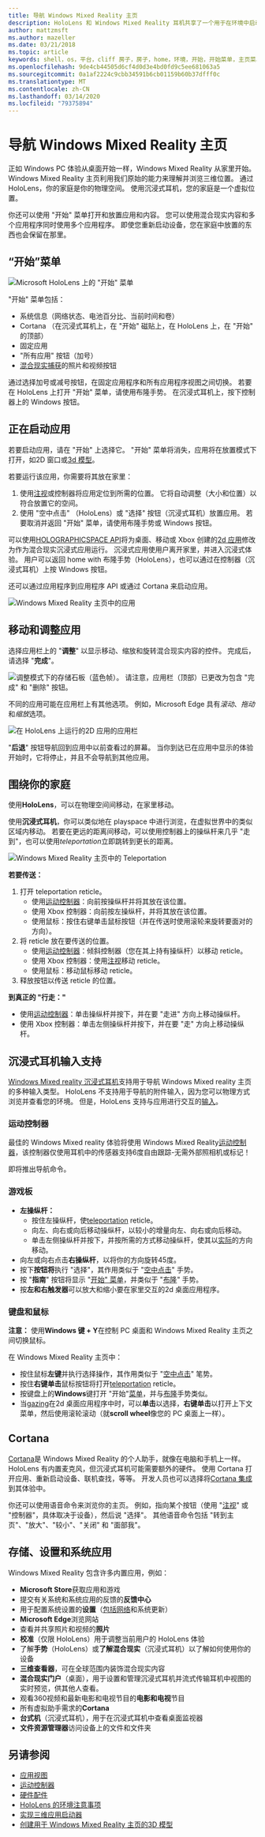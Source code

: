 ```yaml
---
title: 导航 Windows Mixed Reality 主页
description: HoloLens 和 Windows Mixed Reality 耳机共享了一个用于在环境中启动、放置和操作应用和3D 模型的模式（无论是物理的还是数字的）。 了解如何在这两种设备类型上浏览 Windows Mixed Reality 主页。
author: mattzmsft
ms.author: mazeller
ms.date: 03/21/2018
ms.topic: article
keywords: shell，os，平台，cliff 房子，房子，home，环境，开始，开始菜单，主页菜单，pin，应用，启动应用，放置应用，传送，移动，导航
ms.openlocfilehash: 9de4cb44505d6cf4d0d3e4bd0fd9c5ee681063a5
ms.sourcegitcommit: 0a1af2224c9cbb34591b6cb01159b60b37dfff0c
ms.translationtype: MT
ms.contentlocale: zh-CN
ms.lasthandoff: 03/14/2020
ms.locfileid: "79375894"
---
```

# <a name="navigating-the-windows-mixed-reality-home"></a>导航 Windows Mixed Reality 主页

正如 Windows PC 体验从桌面开始一样，Windows Mixed Reality 从家里开始。 Windows Mixed Reality 主页利用我们原始的能力来理解并浏览三维位置。 通过 HoloLens，你的家庭是你的物理空间。 使用沉浸式耳机，您的家庭是一个虚拟位置。

你还可以使用 "开始" 菜单打开和放置应用和内容。 您可以使用混合现实内容和多个应用程序同时使用多个应用程序。 即使您重新启动设备，您在家庭中放置的东西也会保留在那里。

## <a name="start-menu"></a>“开始”菜单

![Microsoft HoloLens 上的 "开始" 菜单](images/start-500px.png)

"开始" 菜单包括：
* 系统信息（网络状态、电池百分比、当前时间和卷）
* Cortana （在沉浸式耳机上，在 "开始" 磁贴上，在 HoloLens 上，在 "开始" 的顶部）
* 固定应用
* "所有应用" 按钮（加号）
* [混合现实捕获](mixed-reality-capture.md)的照片和视频按钮

通过选择加号或减号按钮，在固定应用程序和所有应用程序视图之间切换。 若要在 HoloLens 上打开 "开始" 菜单，请使用布隆手势。 在沉浸式耳机上，按下控制器上的 Windows 按钮。

## <a name="launching-apps"></a>正在启动应用

若要启动应用，请在 "开始" 上选择它。 "开始" 菜单将消失，应用将在放置模式下打开，如2D 窗口或[3d 模型](implementing-3d-app-launchers.md)。

若要运行该应用，你需要将其放在家里：
1. 使用[注视](gaze-and-commit.md)或控制器将应用定位到所需的位置。 它将自动调整（大小和位置）以符合放置它的空间。
2. 使用 "空中点击" （HoloLens）或 "选择" 按钮（沉浸式耳机）放置应用。 若要取消并返回 "开始" 菜单，请使用布隆手势或 Windows 按钮。

可以使用[HOLOGRAPHICSPACE API](https://msdn.microsoft.com/library/windows/apps/windows.graphics.holographic.holographicspace.aspx)将为桌面、移动或 Xbox 创建的[2d 应用](building-2d-apps.md)修改为作为混合现实沉浸式应用运行。 沉浸式应用使用户离开家里，并进入沉浸式体验。 用户可以返回 home with 布隆手势（HoloLens），也可以通过在控制器（沉浸式耳机）上按 Windows 按钮。

还可以通过应用程序到应用程序 API 或通过 Cortana 来启动应用。

![Windows Mixed Reality 主页中的应用](images/mixed-reality-home-500px.png)

## <a name="moving-and-adjusting-apps"></a>移动和调整应用

选择应用栏上的 "**调整**" 以显示移动、缩放和旋转混合现实内容的控件。 完成后，请选择 "**完成**"。

![调整模式下的存储石板（蓝色帧）。 请注意，应用栏（顶部）已更改为包含 "完成" 和 "删除" 按钮。](images/adjust-500px.png)

不同的应用可能在应用栏上有其他选项。 例如，Microsoft Edge 具有*滚动*、*拖动*和*缩放*选项。 

![在 HoloLens 上运行的2D 应用的应用栏](images/holobar-500px.png)

"**后退**" 按钮导航回到应用中以前查看过的屏幕。 当你到达已在应用中显示的体验开始时，它将停止，并且不会导航到其他应用。

## <a name="getting-around-your-home"></a>围绕你的家庭

使用**HoloLens**，可以在物理空间间移动，在家里移动。

使用**沉浸式耳机**，你可以类似地在 playspace 中进行浏览，在虚拟世界中的类似区域内移动。 若要在更远的距离间移动，可以使用控制器上的操纵杆来几乎 "走到"，也可以使用*teleportation*立即跳转到更长的距离。

![Windows Mixed Reality 主页中的 Teleportation](images/teleportation-500px.png)

**若要传送：**
1. 打开 teleportation reticle。
   * 使用[运动控制器](motion-controllers.md)：向前按操纵杆并将其放在该位置。
   * 使用 Xbox 控制器：向前按左操纵杆，并将其放在该位置。
   * 使用鼠标：按住右键单击鼠标按钮（并在传送时使用滚轮来旋转要面对的方向）。
2. 将 reticle 放在要传送的位置。
   * 使用[运动控制器](motion-controllers.md)：倾斜控制器（您在其上持有操纵杆）以移动 reticle。
   * 使用 Xbox 控制器：使用[注视](gaze-and-commit.md)移动 reticle。
   * 使用鼠标：移动鼠标移动 reticle。
3. 释放按钮以传送 reticle 的位置。

**到真正的 "行走："**
* 使用[运动控制器](motion-controllers.md)：单击操纵杆并按下，并在要 "走进" 方向上移动操纵杆。
* 使用 Xbox 控制器：单击左侧操纵杆并按下，并在要 "走" 方向上移动操纵杆。

## <a name="immersive-headset-input-support"></a>沉浸式耳机输入支持

[Windows Mixed reality 沉浸式耳机](immersive-headset-hardware-details.md)支持用于导航 Windows Mixed reality 主页的多种输入类型。 HoloLens 不支持用于导航的附件输入，因为您可以物理方式浏览并查看您的环境。 但是，HoloLens 支持与应用进行交互的[输入](hardware-accessories.md)。

### <a name="motion-controllers"></a>运动控制器

最佳的 Windows Mixed reality 体验将使用 Windows Mixed Reality[运动控制器](motion-controllers.md)，该控制器仅使用耳机中的传感器支持6度自由跟踪-无需外部照相机或标记！

即将推出导航命令。

### <a name="gamepad"></a>游戏板
* **左操纵杆：**
  * 按住左操纵杆，使[teleportation](navigating-the-windows-mixed-reality-home.md#getting-around-your-home) reticle。
  * 向左、向右或向后移动操纵杆，以较小的增量向左、向右或向后移动。
  * 单击左侧操纵杆并按下，并按所需的方式移动操纵杆，使其以[实际](navigating-the-windows-mixed-reality-home.md#getting-around-your-home)的方向移动。
* 向左或向右点击**右操纵杆**，以将你的方向旋转45度。
* 按下**按钮将**执行 "选择"，其作用类似于 "[空中点击](gaze-and-commit.md#composite-gestures)" 手势。
* 按 "**指南**" 按钮将显示 "[开始" 菜单](navigating-the-windows-mixed-reality-home.md#start-menu)，并类似于 "[布隆](system-gesture.md#bloom)" 手势。
* 按**左和右触发器**可以放大和缩小要在家里交互的2d 桌面应用程序。

### <a name="keyboard-and-mouse"></a>键盘和鼠标

**注意：** 使用**Windows 键 + Y**在控制 PC 桌面和 Windows Mixed Reality 主页之间切换鼠标。

在 Windows Mixed Reality 主页中：
* 按住鼠标**左键**并执行选择操作，其作用类似于 "[空中点击](gaze-and-commit.md#composite-gestures)" 笔势。
* 按住**右键单击**鼠标按钮将打开[teleportation](navigating-the-windows-mixed-reality-home.md#getting-around-your-home) reticle。
* 按键盘上的**Windows**键打开 "开始"[菜单](navigating-the-windows-mixed-reality-home.md#start-menu)，并与[布隆](system-gesture.md#bloom)手势类似。
* 当[gazing](gaze-and-commit.md)在2d 桌面应用程序中时，可以**单击**以选择，**右键单击**以打开上下文菜单，然后使用滚轮滚动（就**scroll wheel**像您的 PC 桌面上一样）。

## <a name="cortana"></a>Cortana

[Cortana](voice-input.md#hey-cortana)是 Windows Mixed Reality 的个人助手，就像在电脑和手机上一样。 HoloLens 有内置麦克风，但沉浸式耳机可能需要额外的硬件。 使用 Cortana 打开应用、重新启动设备、联机查找，等等。 开发人员也可以选择将[Cortana 集成](https://dev.windows.com/cortana)到其体验中。

你还可以使用语音命令来浏览你的主页。 例如，指向某个按钮（使用 "[注视](gaze-and-commit.md)" 或 "控制器"，具体取决于设备），然后说 "选择"。 其他语音命令包括 "转到主页"、"放大"、"较小"、"关闭" 和 "面部我"。

## <a name="store-settings-and-system-apps"></a>存储、设置和系统应用

Windows Mixed Reality 包含许多内置应用，例如：
* **Microsoft Store**获取应用和游戏
* 提交有关系统和系统应用的反馈的**反馈中心**
* 用于配置系统设置的**设置**（[包括网络](connecting-to-wi-fi-on-hololens.md)和系统更新）
* **Microsoft Edge**浏览网站
* 查看并共享照片和视频的**照片**
* **校准**（仅限 HoloLens）用于调整当前用户的 HoloLens 体验
* 了解**手势**（HoloLens）或**了解混合现实**（沉浸式耳机）以了解如何使用你的设备
* **三维查看器**，可在全球范围内装饰混合现实内容
* **混合现实门户**（桌面），用于设置和管理沉浸式耳机并流式传输耳机中视图的实时预览，供其他人查看。
* 观看360视频和最新电影和电视节目的**电影和电视**节目
* 所有虚拟助手需求的**Cortana**
* **台式机**（沉浸式耳机），用于在沉浸式耳机中查看桌面监视器
* **文件资源管理器**访问设备上的文件和文件夹

## <a name="see-also"></a>另请参阅
* [应用视图](app-views.md)
* [运动控制器](motion-controllers.md)
* [硬件配件](hardware-accessories.md)
* [HoloLens 的环境注意事项](environment-considerations-for-hololens.md)
* [实现三维应用启动器](implementing-3d-app-launchers.md)
* [创建用于 Windows Mixed Reality 主页的3D 模型](creating-3d-models-for-use-in-the-windows-mixed-reality-home.md)
